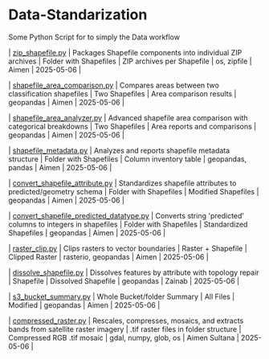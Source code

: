 # Data-Standarization
Some Python Script for to simply the Data workflow

| [zip_shapefile.py](zip_shapefile.py) | Packages Shapefile components into individual ZIP archives | Folder with Shapefiles | ZIP archives per Shapefile | os, zipfile | Aimen | 2025-05-06 |

| [shapefile_area_comparison.py](shapefile_area_comparison.py) | Compares areas between two classification shapefiles | Two Shapefiles | Area comparison results | geopandas | Aimen | 2025-05-06 |

| [shapefile_area_analyzer.py](shapefile_area_analyzer.py) | Advanced shapefile area comparison with categorical breakdowns | Two Shapefiles | Area reports and comparisons | geopandas | Aimen | 2025-05-06 |

| [shapefile_metadata.py](shapefile_metadata.py) | Analyzes and reports shapefile metadata structure | Folder with Shapefiles | Column inventory table | geopandas, pandas |  Aimen | 2025-05-06 |

| [convert_shapefile_attribute.py](convert_shapefile_attribute.py) | Standardizes shapefile attributes to predicted/geometry schema | Folder with Shapefiles | Modified Shapefiles | geopandas | Aimen | 2025-05-06 |

| [convert_shapefile_predicted_datatype.py](convert_shapefile_predicted_datatype.py) | Converts string 'predicted' columns to integers in shapefiles | Folder with Shapefiles | Standardized Shapefiles | geopandas | Aimen | 2025-05-06 |

| [raster_clip.py](raster_clip.py) | Clips rasters to vector boundaries | Raster + Shapefile | Clipped Raster | rasterio, geopandas | Aimen | 2025-05-06 |

| [dissolve_shapefile.py](dissolve_shapefile.py) | Dissolves features by attribute with topology repair | Shapefile | Dissolved Shapefile | geopandas | Zainab | 2025-05-06 |

| [s3_bucket_summary.py](s3_bucket_summary.py) | Whole Bucket/folder Summary | All Files | Modified | geopandas | Aimen | 2025-05-06 |

| [compressed_raster.py](compressed_raster.py) | Rescales, compresses, mosaics, and extracts bands from satellite raster imagery | .tif raster files in folder structure | Compressed RGB .tif mosaic | gdal, numpy, glob, os | Aimen Sultana | 2025-05-06 |
